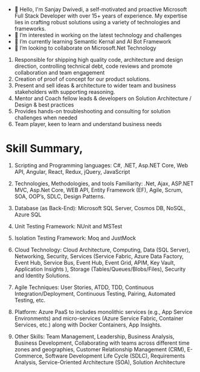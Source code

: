 - 👋 Hello, I'm Sanjay Dwivedi, a self-motivated and proactive Microsoft Full Stack Developer with over 15+ years of experience. My expertise lies in crafting robust solutions using a variety of technologies and frameworks.
- 👀 I’m interested in working on the latest technology and challenges
- 🌱 I’m currently learning Semantic Kernal and AI Bot Framework
- 💞️ I’m looking to collaborate on Microsoft.Net Technology

<!---
sanjaydwivedi04444/sanjaydwivedi04444 is a ✨ special ✨ repository because its `README.md` (this file) appears on your GitHub profile.
You can click the Preview link to take a look at your changes.
--->
1. Responsible for shipping high quality code, architecture and design direction, controlling technical debt, code reviews and promote collaboration and team engagement 
2. Creation of proof of concept for our product solutions.
3. Present and sell ideas & architecture to wider team and business stakeholders with supporting reasoning. 
4. Mentor and Coach fellow leads & developers on Solution Architecture / Design & best practices 
5. Provides hands-on troubleshooting and consulting for solution challenges when needed 
6. Team player, keen to learn and understand business needs 

# Skill Summary,
      
1.	Scripting and Programming languages:
C#, .NET, Asp.NET Core, Web API, Angular, React, Redux, jQuery, JavaScript

2.	Technologies, Methodologies, and tools Familiarity: .Net, Ajax, ASP.NET MVC, Asp.Net Core, WEB API, Entity Framework (EF), Agile, Scrum, SOA, OOP’s, SDLC, Design Patterns.

3.	Database (as Back-End):
Microsoft SQL Server, Cosmos DB, NoSQL, Azure SQL

4.	Unit Testing Framework: 
NUnit and MSTest

5.	Isolation Testing Framework: 
Moq and JustMock

6.	Cloud Technology:
Cloud Architecture, Computing, Data (SQL Server), Networking, Security, Services (Service Fabric, Azure Data Factory, Event Hub, Service Bus, Event Hub, Event Grid, APIM, Key Vault, Application Insights
), Storage (Tables/Queues/Blobs/Files), Security and Identity Solutions.

7.	Agile Techniques: User Stories, ATDD, TDD, Continuous Integration/Deployment, Continuous Testing, Pairing, Automated Testing, etc.

8.	Platform: Azure PaaS to includes monolithic services (e.g., App Service Environments) and micro-services (Azure Service Fabric, Container Services, etc.) along with Docker Containers, App Insights. 

9.	Other Skills:
Team Management, Leadership, Business Analysis, Business Development, Collaborating with teams across different time zones and geographies, Customer Relationship Management (CRM), E-Commerce, Software Development Life Cycle (SDLC), Requirements Analysis, Service-Oriented Architecture (SOA), Solution Architecture
